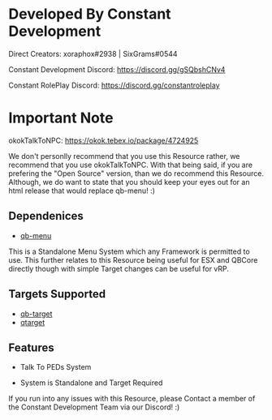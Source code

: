 # Developed By Constant Development #

Direct Creators: xoraphox#2938 | SixGrams#0544

Constant Development Discord: https://discord.gg/gSQbshCNv4

Constant RolePlay Discord: https://discord.gg/constantroleplay

# Important Note

okokTalkToNPC: https://okok.tebex.io/package/4724925

We don't personlly recommend that you use this Resource rather, we recommend that you use okokTalkToNPC.
With that being said, if you are prefering the "Open Source" version, than we do recommend this Resource. Although, we do want to state that you should keep your eyes out for an html release that would replace qb-menu! :)

## Dependenices
- [qb-menu](https://github.com/qbcore-framework/qb-menu)

This is a Standalone Menu System which any Framework is permitted to use. This further relates to this Resource being useful for ESX and QBCore directly though with simple Target changes can be useful for vRP.

## Targets Supported
- [qb-target](https://github.com/Renewed-Scripts/qb-target) 
- [qtarget](https://github.com/overextended/qtarget)

## Features
* Talk To PEDs System
 - System is Standalone and Target Required

If you run into any issues with this Resource, please Contact a member of the Constant Development Team via our Discord! :)